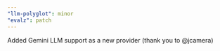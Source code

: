 ```yaml
---
"llm-polyglot": minor
"evalz": patch
---
```


Added Gemini LLM support as a new provider (thank you to @jcamera)
